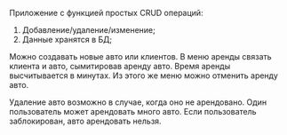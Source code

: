 Приложение с функцией простых CRUD операций:
1. Добавление/удаление/изменение;
2. Данные хранятся в БД;

Можно создавать новые авто или клиентов.
В меню аренды связать клиента и авто, сымитировав аренду авто.
Время аренды высчитывается в минутах.
Из этого же меню можно отменить аренду авто.

Удаление авто возможно в случае, когда оно не арендовано.
Один пользователь может арендовать много авто.
Если пользователь заблокирован, авто арендовать нельзя.

